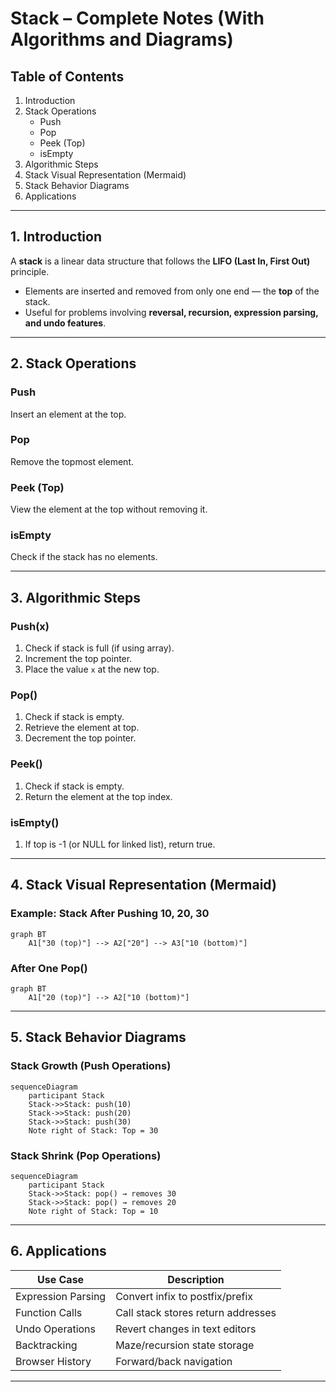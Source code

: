 # Stack – Complete Notes (With Algorithms and Diagrams)

## Table of Contents

1. Introduction
2. Stack Operations
   - Push
   - Pop
   - Peek (Top)
   - isEmpty
3. Algorithmic Steps
4. Stack Visual Representation (Mermaid)
5. Stack Behavior Diagrams
6. Applications

---

## 1. Introduction

A **stack** is a linear data structure that follows the **LIFO (Last In, First Out)** principle.

- Elements are inserted and removed from only one end — the **top** of the stack.
- Useful for problems involving **reversal, recursion, expression parsing, and undo features**.

---

## 2. Stack Operations

### Push

Insert an element at the top.

### Pop

Remove the topmost element.

### Peek (Top)

View the element at the top without removing it.

### isEmpty

Check if the stack has no elements.

---

## 3. Algorithmic Steps

### Push(x)

1. Check if stack is full (if using array).
2. Increment the top pointer.
3. Place the value `x` at the new top.

### Pop()

1. Check if stack is empty.
2. Retrieve the element at top.
3. Decrement the top pointer.

### Peek()

1. Check if stack is empty.
2. Return the element at the top index.

### isEmpty()

1. If top is -1 (or NULL for linked list), return true.

---

## 4. Stack Visual Representation (Mermaid)

### Example: Stack After Pushing 10, 20, 30

```mermaid
graph BT
    A1["30 (top)"] --> A2["20"] --> A3["10 (bottom)"]
```

### After One Pop()

```mermaid
graph BT
    A1["20 (top)"] --> A2["10 (bottom)"]
```

---

## 5. Stack Behavior Diagrams

### Stack Growth (Push Operations)

```mermaid
sequenceDiagram
    participant Stack
    Stack->>Stack: push(10)
    Stack->>Stack: push(20)
    Stack->>Stack: push(30)
    Note right of Stack: Top = 30
```

### Stack Shrink (Pop Operations)

```mermaid
sequenceDiagram
    participant Stack
    Stack->>Stack: pop() → removes 30
    Stack->>Stack: pop() → removes 20
    Note right of Stack: Top = 10
```

---

## 6. Applications

| Use Case           | Description                        |
| ------------------ | ---------------------------------- |
| Expression Parsing | Convert infix to postfix/prefix    |
| Function Calls     | Call stack stores return addresses |
| Undo Operations    | Revert changes in text editors     |
| Backtracking       | Maze/recursion state storage       |
| Browser History    | Forward/back navigation            |

---
